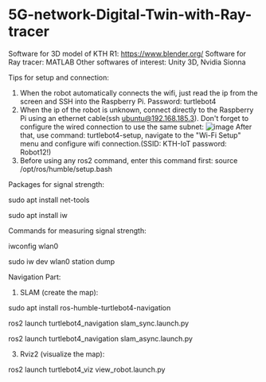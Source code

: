 # 5G-network-Digital-Twin-with-Ray-tracer
Software for 3D model of KTH R1: https://www.blender.org/
Software for Ray tracer: MATLAB
Other softwares of interest: Unity 3D, Nvidia Sionna

  
Tips for setup and connection:
1. When the robot automatically connects the wifi, just read the ip from the screen and SSH into the Raspberry Pi. Password: turtlebot4
2. When the ip of the robot is unknown, connect directly to the Raspberry Pi using an ethernet cable(ssh ubuntu@192.168.185.3). Don't forget to configure the wired connection to use the same subnet: 
![image](https://github.com/user-attachments/assets/7cea9ef2-949e-4f1b-80ea-e887f8688b62)
After that, use command: turtlebot4-setup, navigate to the "Wi-Fi Setup" menu and configure wifi connection.(SSID: KTH-IoT password: Robot12!)
3. Before using any ros2 command, enter this command first: source /opt/ros/humble/setup.bash

  
Packages for signal strength:

sudo apt install net-tools

sudo apt install iw

Commands for measuring signal strength:  

iwconfig wlan0  

sudo iw dev wlan0 station dump

Navigation Part:
1. SLAM (create the map):

sudo apt install ros-humble-turtlebot4-navigation

ros2 launch turtlebot4_navigation slam_sync.launch.py

ros2 launch turtlebot4_navigation slam_async.launch.py

3. Rviz2 (visualize the map):

ros2 launch turtlebot4_viz view_robot.launch.py
